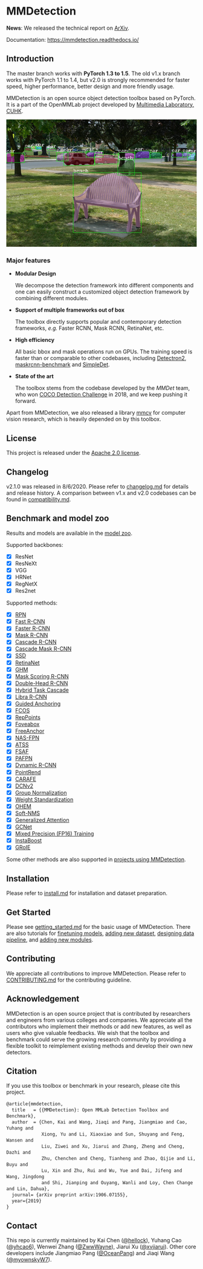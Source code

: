 # MMDetection

**News**: We released the technical report on [ArXiv](https://arxiv.org/abs/1906.07155).

Documentation: https://mmdetection.readthedocs.io/

## Introduction

The master branch works with **PyTorch 1.3 to 1.5**.
The old v1.x branch works with PyTorch 1.1 to 1.4, but v2.0 is strongly recommended for faster speed, higher performance, better design and more friendly usage.

MMDetection is an open source object detection toolbox based on PyTorch. It is
a part of the OpenMMLab project developed by [Multimedia Laboratory, CUHK](http://mmlab.ie.cuhk.edu.hk/).

![demo image](demo/coco_test_12510.jpg)

### Major features

- **Modular Design**

  We decompose the detection framework into different components and one can easily construct a customized object detection framework by combining different modules.

- **Support of multiple frameworks out of box**

  The toolbox directly supports popular and contemporary detection frameworks, *e.g.* Faster RCNN, Mask RCNN, RetinaNet, etc.

- **High efficiency**

  All basic bbox and mask operations run on GPUs. The training speed is faster than or comparable to other codebases, including [Detectron2](https://github.com/facebookresearch/detectron2), [maskrcnn-benchmark](https://github.com/facebookresearch/maskrcnn-benchmark) and [SimpleDet](https://github.com/TuSimple/simpledet).

- **State of the art**

  The toolbox stems from the codebase developed by the *MMDet* team, who won [COCO Detection Challenge](http://cocodataset.org/#detection-leaderboard) in 2018, and we keep pushing it forward.

Apart from MMDetection, we also released a library [mmcv](https://github.com/open-mmlab/mmcv) for computer vision research, which is heavily depended on by this toolbox.

## License

This project is released under the [Apache 2.0 license](LICENSE).

## Changelog

v2.1.0 was released in 8/6/2020.
Please refer to [changelog.md](docs/changelog.md) for details and release history.
A comparison between v1.x and v2.0 codebases can be found in [compatibility.md](docs/compatibility.md).

## Benchmark and model zoo

Results and models are available in the [model zoo](docs/model_zoo.md).

Supported backbones:
- [x] ResNet
- [x] ResNeXt
- [x] VGG
- [x] HRNet
- [x] RegNetX
- [x] Res2net

Supported methods:
- [x] [RPN](configs/rpn)
- [x] [Fast R-CNN](configs/fast_rcnn)
- [x] [Faster R-CNN](configs/faster_rcnn)
- [x] [Mask R-CNN](configs/mask_rcnn)
- [x] [Cascade R-CNN](configs/cascade_rcnn)
- [x] [Cascade Mask R-CNN](configs/cascade_rcnn)
- [x] [SSD](configs/ssd)
- [x] [RetinaNet](configs/retinanet)
- [x] [GHM](configs/ghm)
- [x] [Mask Scoring R-CNN](configs/ms_rcnn)
- [x] [Double-Head R-CNN](configs/double_heads)
- [x] [Hybrid Task Cascade](configs/htc)
- [x] [Libra R-CNN](configs/libra_rcnn)
- [x] [Guided Anchoring](configs/guided_anchoring)
- [x] [FCOS](configs/fcos)
- [x] [RepPoints](configs/reppoints)
- [x] [Foveabox](configs/foveabox)
- [x] [FreeAnchor](configs/free_anchor)
- [x] [NAS-FPN](configs/nas_fpn)
- [x] [ATSS](configs/atss)
- [x] [FSAF](configs/fsaf)
- [x] [PAFPN](configs/pafpn)
- [x] [Dynamic R-CNN](configs/dynamic_rcnn)
- [x] [PointRend](configs/point_rend)
- [x] [CARAFE](configs/carafe/README.md)
- [x] [DCNv2](configs/dcn/README.md)
- [x] [Group Normalization](configs/gn/README.md)
- [x] [Weight Standardization](configs/gn+ws/README.md)
- [x] [OHEM](configs/faster_rcnn/faster_rcnn_r50_fpn_ohem_1x_coco.py)
- [x] [Soft-NMS](configs/faster_rcnn/faster_rcnn_r50_fpn_soft_nms_1x_coco.py)
- [x] [Generalized Attention](configs/empirical_attention/README.md)
- [x] [GCNet](configs/gcnet/README.md)
- [x] [Mixed Precision (FP16) Training](configs/fp16/README.md)
- [x] [InstaBoost](configs/instaboost/README.md)
- [x] [GRoIE](configs/groie/README.md)

Some other methods are also supported in [projects using MMDetection](./docs/projects.md).

## Installation

Please refer to [install.md](docs/install.md) for installation and dataset preparation.


## Get Started

Please see [getting_started.md](docs/getting_started.md) for the basic usage of MMDetection. There are also tutorials for [finetuning models](docs/tutorials/finetune.md), [adding new dataset](docs/tutorials/new_dataset.md), [designing data pipeline](docs/tutorials/data_pipeline.md), and [adding new modules](docs/tutorials/new_modules.md).

## Contributing

We appreciate all contributions to improve MMDetection. Please refer to [CONTRIBUTING.md](.github/CONTRIBUTING.md) for the contributing guideline.

## Acknowledgement

MMDetection is an open source project that is contributed by researchers and engineers from various colleges and companies. We appreciate all the contributors who implement their methods or add new features, as well as users who give valuable feedbacks.
We wish that the toolbox and benchmark could serve the growing research community by providing a flexible toolkit to reimplement existing methods and develop their own new detectors.


## Citation

If you use this toolbox or benchmark in your research, please cite this project.

```
@article{mmdetection,
  title   = {{MMDetection}: Open MMLab Detection Toolbox and Benchmark},
  author  = {Chen, Kai and Wang, Jiaqi and Pang, Jiangmiao and Cao, Yuhang and
             Xiong, Yu and Li, Xiaoxiao and Sun, Shuyang and Feng, Wansen and
             Liu, Ziwei and Xu, Jiarui and Zhang, Zheng and Cheng, Dazhi and
             Zhu, Chenchen and Cheng, Tianheng and Zhao, Qijie and Li, Buyu and
             Lu, Xin and Zhu, Rui and Wu, Yue and Dai, Jifeng and Wang, Jingdong
             and Shi, Jianping and Ouyang, Wanli and Loy, Chen Change and Lin, Dahua},
  journal= {arXiv preprint arXiv:1906.07155},
  year={2019}
}
```


## Contact

This repo is currently maintained by Kai Chen ([@hellock](http://github.com/hellock)), Yuhang Cao ([@yhcao6](https://github.com/yhcao6)), Wenwei Zhang ([@ZwwWayne](https://github.com/ZwwWayne)),
Jiarui Xu ([@xvjiarui](https://github.com/xvjiarui)). Other core developers include Jiangmiao Pang ([@OceanPang](https://github.com/OceanPang)) and Jiaqi Wang ([@myownskyW7](https://github.com/myownskyW7)).
